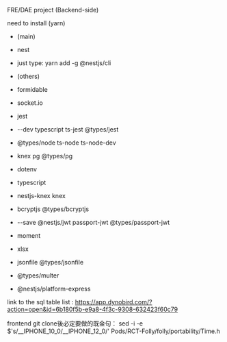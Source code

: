 FRE/DAE project (Backend-side)

need to install (yarn)
- (main)
- nest 
- just type: yarn add -g @nestjs/cli

- (others)
- formidable
- socket.io
- jest
- --dev typescript ts-jest @types/jest 
- @types/node ts-node ts-node-dev
- knex pg @types/pg
- dotenv
- typescript
- nestjs-knex knex
- bcryptjs @types/bcryptjs
- --save @nestjs/jwt passport-jwt @types/passport-jwt 
- moment
- xlsx
- jsonfile @types/jsonfile
- @types/multer
- @nestjs/platform-express

link to the sql table list :
https://app.dynobird.com/?action=open&id=6b180f5b-e9a8-4f3c-9308-632423f60c79

frontend git clone後必定要做的既金句：
sed -i -e  $'s/__IPHONE_10_0/__IPHONE_12_0/' Pods/RCT-Folly/folly/portability/Time.h